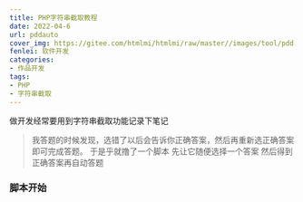 ```yaml
---
title: PHP字符串截取教程
date: 2022-04-6
url: pddauto
cover_img: https://gitee.com/htmlmi/htmlmi/raw/master//images/tool/pdd.png
fenlei: 软件开发
categories: 
- 作品开发
tags:
- PHP
- 字符串截取
---
```


做开发经常要用到字符串截取功能记录下笔记
>我答题的时候发现，选错了以后会告诉你正确答案，然后再重新选正确答案即可完成答题。
>于是乎就撸了一个脚本 先让它随便选择一个答案 然后得到正确答案再自动答题

### 脚本开始

<?php
$str="AAA|BBB|CCC";
echo strrchr($str, "|");
?>
